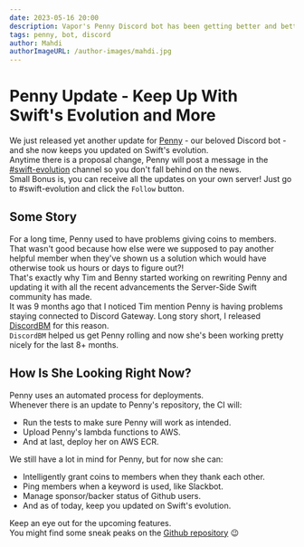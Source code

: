 ```yaml
---
date: 2023-05-16 20:00
description: Vapor's Penny Discord bot has been getting better and better. She can not only give coin to members, but also ping members for keywords, and keep users up to date with Swift's evolution.
tags: penny, bot, discord
author: Mahdi
authorImageURL: /author-images/mahdi.jpg
---
```

# Penny Update - Keep Up With Swift's Evolution and More

We just released yet another update for [Penny](https://github.com/vapor/penny-bot) - our beloved Discord bot - and she now keeps you updated on Swift's evolution.    
Anytime there is a proposal change, Penny will post a message in the [#swift-evolution](https://discord.gg/vapor) channel so you don't fall behind on the news.   
Small Bonus is, you can receive all the updates on your own server! Just go to #swift-evolution and click the `Follow` button.

## Some Story
For a long time, Penny used to have problems giving coins to members.   
That wasn't good because how else were we supposed to pay another helpful member when they've shown us a solution which would have otherwise took us hours or days to figure out?!     
That's exactly why Tim and Benny started working on rewriting Penny and updating it with all the recent advancements the Server-Side Swift community has made.    
It was 9 months ago that I noticed Tim mention Penny is having problems staying connected to Discord Gateway. Long story short, I released [DiscordBM](https://github.com/MahdiBM/DiscordBM) for this reason.   
`DiscordBM` helped us get Penny rolling and now she's been working pretty nicely for the last 8+ months.

## How Is She Looking Right Now?
Penny uses an automated process for deployments.   
Whenever there is an update to Penny's repository, the CI will:

* Run the tests to make sure Penny will work as intended.    
* Upload Penny's lambda functions to AWS.   
* And at last, deploy her on AWS ECR.   

We still have a lot in mind for Penny, but for now she can:

* Intelligently grant coins to members when they thank each other.   
* Ping members when a keyword is used, like Slackbot.   
* Manage sponsor/backer status of Github users.   
* And as of today, keep you updated on Swift's evolution.   

Keep an eye out for the upcoming features.   
You might find some sneak peaks on the [Github repository](https://github.com/vapor/penny-bot) 😉
